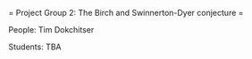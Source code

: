 = Project Group 2: The Birch and Swinnerton-Dyer conjecture =

 People: Tim Dokchitser

 Students: TBA
